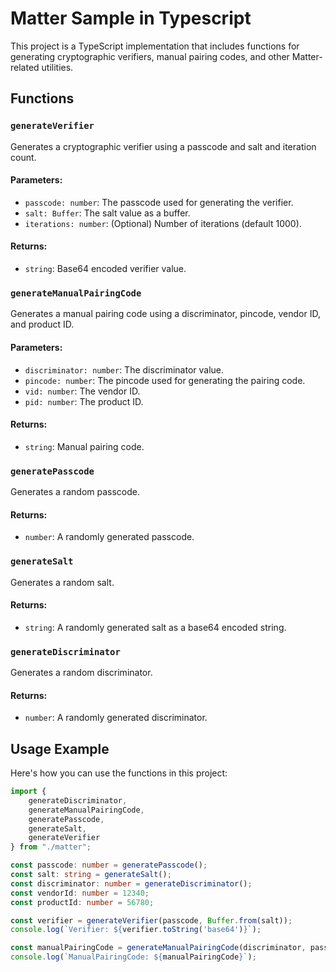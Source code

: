 # Matter Sample in Typescript

This project is a TypeScript implementation that includes functions for generating cryptographic verifiers, manual pairing codes, and other Matter-related utilities.

## Functions

### `generateVerifier`

Generates a cryptographic verifier using a passcode and salt and iteration count.

#### Parameters:
- `passcode: number`: The passcode used for generating the verifier.
- `salt: Buffer`: The salt value as a buffer.
- `iterations: number`: (Optional) Number of iterations (default 1000).

#### Returns:
- `string`: Base64 encoded verifier value.

### `generateManualPairingCode`

Generates a manual pairing code using a discriminator, pincode, vendor ID, and product ID.

#### Parameters:
- `discriminator: number`: The discriminator value.
- `pincode: number`: The pincode used for generating the pairing code.
- `vid: number`: The vendor ID.
- `pid: number`: The product ID.

#### Returns:
- `string`: Manual pairing code.

### `generatePasscode`

Generates a random passcode.

#### Returns:
- `number`: A randomly generated passcode.

### `generateSalt`

Generates a random salt.

#### Returns:
- `string`: A randomly generated salt as a base64 encoded string.

### `generateDiscriminator`

Generates a random discriminator.

#### Returns:
- `number`: A randomly generated discriminator.

## Usage Example

Here's how you can use the functions in this project:

```typescript
import {
    generateDiscriminator,
    generateManualPairingCode,
    generatePasscode,
    generateSalt,
    generateVerifier
} from "./matter";

const passcode: number = generatePasscode();
const salt: string = generateSalt();
const discriminator: number = generateDiscriminator();
const vendorId: number = 12340;
const productId: number = 56780;

const verifier = generateVerifier(passcode, Buffer.from(salt));
console.log(`Verifier: ${verifier.toString('base64')}`);

const manualPairingCode = generateManualPairingCode(discriminator, passcode, vendorId, productId);
console.log(`ManualPairingCode: ${manualPairingCode}`);

